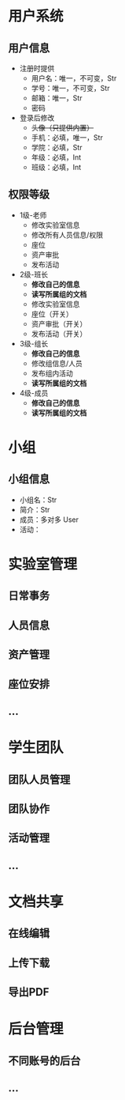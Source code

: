 # 用户系统

## 用户信息

* 注册时提供
  * 用户名：唯一，不可变，Str
  * 学号：唯一，不可变，Str
  * 邮箱：唯一，Str
  * 密码
* 登录后修改
  * ~~头像（只提供内置）~~
  * 手机：必填，唯一，Str
  * 学院：必填，Str
  * 年级：必填，Int
  * 班级：必填，Int

## 权限等级

* 1级-老师
  * 修改实验室信息
  * 修改所有人员信息/权限
  * 座位
  * 资产审批
  * 发布活动
* 2级-班长
  * **修改自己的信息**
  * **读写所属组的文档**
  * 修改实验室信息
  * 座位（开关）
  * 资产审批（开关）
  * 发布活动（开关）
* 3级-组长
  * **修改自己的信息**
  * 修改组信息/人员
  * 发布组内活动
  * **读写所属组的文档**
* 4级-成员
  * **修改自己的信息**
  * **读写所属组的文档**

# 小组

## 小组信息

* 小组名：Str
* 简介：Str
* 成员：多对多 User
* 活动：

# 实验室管理

## 日常事务

## 人员信息

## 资产管理

## 座位安排

## ...

# 学生团队

## 团队人员管理

## 团队协作

## 活动管理

## ...

# 文档共享

## 在线编辑

## 上传下载

## 导出PDF

# 后台管理

## 不同账号的后台

## ...








